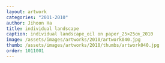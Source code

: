 ```yaml
---
layout: artwork
categories: "2011-2010"
author: Jihoon Ha
title: individual landscape
caption: individual landscape_oil on paper_25×25㎝_2010
image: /assets/images/artworks/2010/artwork040.jpg
thumb: /assets/images/artworks/2010/thumbs/artwork040.jpg
order: 1011001
---
```

